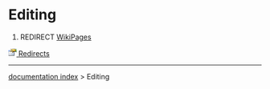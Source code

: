 # Editing
1.  REDIRECT [WikiPages](WikiPages.md)



[<img src="images/Property.png" style="width:16px"> Redirects](Category_Redirects.md)

---
[documentation index](../README.md) > Editing
